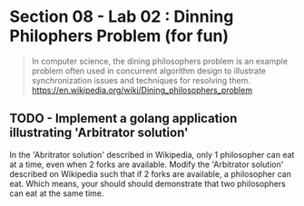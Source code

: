 # Section 08 - Lab 02 : Dinning Philophers Problem (for fun)

> In computer science, the dining philosophers problem is an example problem often used in concurrent algorithm design to illustrate synchronization issues and techniques for resolving them. https://en.wikipedia.org/wiki/Dining_philosophers_problem

## TODO - Implement a golang application illustrating 'Arbitrator solution'

In the 'Abritrator solution' described in Wikipedia, only 1 philosopher can eat at a time, even when 2 forks are available. Modify the 'Arbitrator solution' described on Wikipedia such that if 2 forks are available, a philosopher can eat. Which means, your should should demonstrate that two philosophers can eat at the same time.
